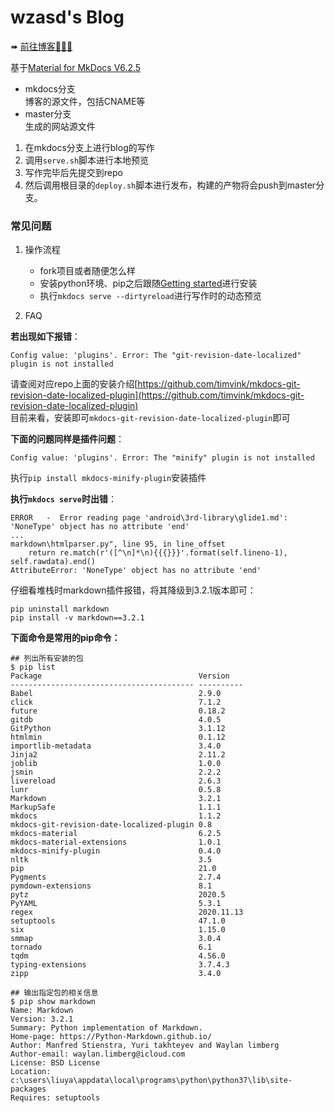 # wzasd's Blog

➠ [前往博客🚀🚀🚀](https://wzasd.github.io/) 

基于[Material for MkDocs V6.2.5](https://squidfunk.github.io/mkdocs-material/)

- mkdocs分支  
  博客的源文件，包括CNAME等  
- master分支  
  生成的网站源文件


1. 在mkdocs分支上进行blog的写作
2. 调用`serve.sh`脚本进行本地预览
3. 写作完毕后先提交到repo
4. 然后调用根目录的`deploy.sh`脚本进行发布，构建的产物将会push到master分支。

### 常见问题

1. 操作流程
    - fork项目或者随便怎么样
    - 安装python环境、pip之后跟随[Getting started](https://squidfunk.github.io/mkdocs-material/getting-started/)进行安装
    - 执行`mkdocs serve --dirtyreload`进行写作时的动态预览

2. FAQ

**若出现如下报错**：

```
Config value: 'plugins'. Error: The "git-revision-date-localized" plugin is not installed
```
请查阅对应repo上面的安装介绍[https://github.com/timvink/mkdocs-git-revision-date-localized-plugin](https://github.com/timvink/mkdocs-git-revision-date-localized-plugin)  
目前来看，安装即可`mkdocs-git-revision-date-localized-plugin`即可  

**下面的问题同样是插件问题**：
```
Config value: 'plugins'. Error: The "minify" plugin is not installed
```
执行`pip install mkdocs-minify-plugin`安装插件

**执行`mkdocs serve`时出错**：
```
ERROR   -  Error reading page 'android\3rd-library\glide1.md': 'NoneType' object has no attribute 'end'
...
markdown\htmlparser.py", line 95, in line_offset
    return re.match(r'([^\n]*\n){{{}}}'.format(self.lineno-1), self.rawdata).end()
AttributeError: 'NoneType' object has no attribute 'end'
```

仔细看堆栈时markdown插件报错，将其降级到3.2.1版本即可：
```shell
pip uninstall markdown
pip install -v markdown==3.2.1
```

**下面命令是常用的pip命令：**

```shell
## 列出所有安装的包
$ pip list
Package                                   Version
----------------------------------------- ----------
Babel                                     2.9.0
click                                     7.1.2
future                                    0.18.2
gitdb                                     4.0.5
GitPython                                 3.1.12
htmlmin                                   0.1.12
importlib-metadata                        3.4.0
Jinja2                                    2.11.2
joblib                                    1.0.0
jsmin                                     2.2.2
livereload                                2.6.3
lunr                                      0.5.8
Markdown                                  3.2.1
MarkupSafe                                1.1.1
mkdocs                                    1.1.2
mkdocs-git-revision-date-localized-plugin 0.8
mkdocs-material                           6.2.5
mkdocs-material-extensions                1.0.1
mkdocs-minify-plugin                      0.4.0
nltk                                      3.5
pip                                       21.0
Pygments                                  2.7.4
pymdown-extensions                        8.1
pytz                                      2020.5
PyYAML                                    5.3.1
regex                                     2020.11.13
setuptools                                47.1.0
six                                       1.15.0
smmap                                     3.0.4
tornado                                   6.1
tqdm                                      4.56.0
typing-extensions                         3.7.4.3
zipp                                      3.4.0

## 输出指定包的相关信息
$ pip show markdown
Name: Markdown
Version: 3.2.1
Summary: Python implementation of Markdown.
Home-page: https://Python-Markdown.github.io/
Author: Manfred Stienstra, Yuri takhteyev and Waylan limberg
Author-email: waylan.limberg@icloud.com
License: BSD License
Location: c:\users\liuya\appdata\local\programs\python\python37\lib\site-packages
Requires: setuptools
```